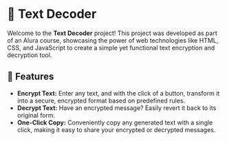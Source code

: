 # 🧩 Text Decoder

Welcome to the **Text Decoder** project! This project was developed as part of an Alura course, showcasing the power of web technologies like HTML, CSS, and JavaScript to create a simple yet functional text encryption and decryption tool.

## 🌟 Features

* **Encrypt Text:** Enter any text, and with the click of a button, transform it into a secure, encrypted format based on predefined rules.
* **Decrypt Text:** Have an encrypted message? Easily revert it back to its original form.
* **One-Click Copy:** Conveniently copy any generated text with a single click, making it easy to share your encrypted or decrypted messages.
